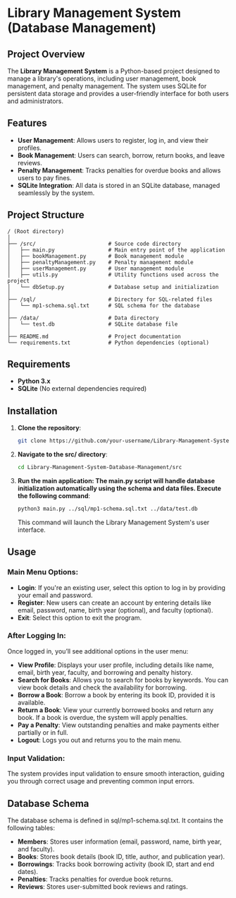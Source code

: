 # Library Management System (Database Management)

## Project Overview
The **Library Management System** is a Python-based project designed to manage a library's operations, including user management, book management, and penalty management. The system uses SQLite for persistent data storage and provides a user-friendly interface for both users and administrators.

## Features

- **User Management**: Allows users to register, log in, and view their profiles.
- **Book Management**: Users can search, borrow, return books, and leave reviews.
- **Penalty Management**: Tracks penalties for overdue books and allows users to pay fines.
- **SQLite Integration**: All data is stored in an SQLite database, managed seamlessly by the system.

## Project Structure

```plaintext
/ (Root directory)
│
├── /src/                       # Source code directory
│   ├── main.py                 # Main entry point of the application
│   ├── bookManagement.py       # Book management module
│   ├── penaltyManagement.py    # Penalty management module
│   ├── userManagement.py       # User management module
│   ├── utils.py                # Utility functions used across the project
│   └── dbSetup.py              # Database setup and initialization
│
├── /sql/                       # Directory for SQL-related files
│   └── mp1-schema.sql.txt      # SQL schema for the database
│
├── /data/                      # Data directory
│   └── test.db                 # SQLite database file
│
├── README.md                   # Project documentation
└── requirements.txt            # Python dependencies (optional)
```

## Requirements

- **Python 3.x**
- **SQLite** (No external dependencies required)

## Installation

1. **Clone the repository**:
   ```bash
   git clone https://github.com/your-username/Library-Management-System-Database-Management.git
2. **Navigate to the src/ directory**:
   ```bash
   cd Library-Management-System-Database-Management/src
3. **Run the main application: The main.py script will handle database initialization automatically using the schema and data files. Execute the following command**:
   ```bash
   python3 main.py ../sql/mp1-schema.sql.txt ../data/test.db
   ```
   This command will launch the Library Management System's user interface.

## Usage

### Main Menu Options:
- **Login**: If you're an existing user, select this option to log in by providing your email and password.
- **Register**: New users can create an account by entering details like email, password, name, birth year (optional), and faculty (optional).
- **Exit**: Select this option to exit the program.

### After Logging In:
Once logged in, you’ll see additional options in the user menu:

- **View Profile**: Displays your user profile, including details like name, email, birth year, faculty, and borrowing and penalty history.
- **Search for Books**: Allows you to search for books by keywords. You can view book details and check the availability for borrowing.
- **Borrow a Book**: Borrow a book by entering its book ID, provided it is available.
- **Return a Book**: View your currently borrowed books and return any book. If a book is overdue, the system will apply penalties.
- **Pay a Penalty**: View outstanding penalties and make payments either partially or in full.
- **Logout**: Logs you out and returns you to the main menu.

### Input Validation:
The system provides input validation to ensure smooth interaction, guiding you through correct usage and preventing common input errors.

## Database Schema
The database schema is defined in sql/mp1-schema.sql.txt. It contains the following tables:

- **Members**: Stores user information (email, password, name, birth year, and faculty).
- **Books**: Stores book details (book ID, title, author, and publication year).
- **Borrowings**: Tracks book borrowing activity (book ID, start and end dates).
- **Penalties**: Tracks penalties for overdue book returns.
- **Reviews**: Stores user-submitted book reviews and ratings.
